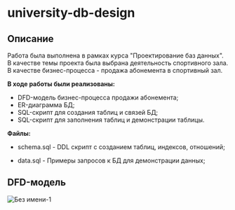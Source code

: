 # university-db-design

## Описание
Работа была выполнена в рамках курса "Проектирование баз данных". В качестве темы проекта была выбрана деятельность спортивного зала. В качестве бизнес-процесса - продажа абонемента в спортивный зал.

**В ходе работы были реализованы:**

* DFD-модель бизнес-процесса продажи абонемента;
* ER-диаграмма БД;
* SQL-скрипт для создания таблиц и связей БД;
* SQL-скрипт для заполнения таблиц и демонстрации таблицы.

**Файлы:**

* schema.sql - DDL скрипт с созданием таблиц, индексов, отношений;

* data.sql - Примеры запросов к БД для демонстрации данных;

## DFD-модель

![Без имени-1](https://github.com/user-attachments/assets/6fda3f5d-5901-4626-8283-10f1e90f9691)
